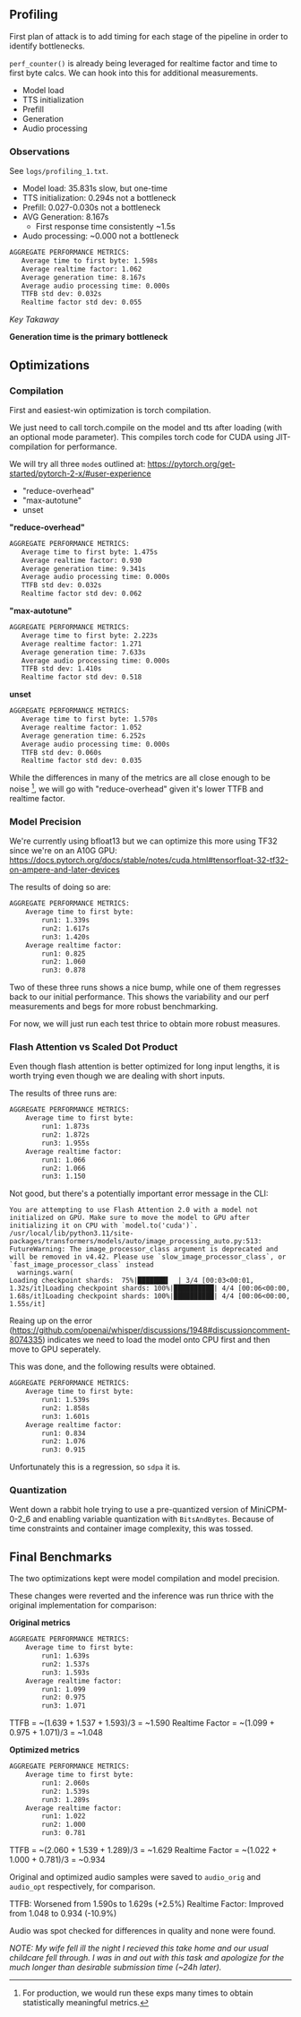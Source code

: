 ## Profiling

First plan of attack is to add timing for each stage of the pipeline in order to identify bottlenecks.

`perf_counter()` is already being leveraged for realtime factor and time to first byte calcs. We can hook into this for additional measurements.

- Model load
- TTS initialization
- Prefill
- Generation
- Audio processing

### Observations

See `logs/profiling_1.txt`.

- Model load: 35.831s slow, but one-time
- TTS initialization: 0.294s not a bottleneck
- Prefill: 0.027-0.030s not a bottleneck
- AVG Generation: 8.167s
    - First response time consistently ~1.5s
- Audo processing: ~0.000 not a bottleneck

```txt
AGGREGATE PERFORMANCE METRICS:
   Average time to first byte: 1.598s
   Average realtime factor: 1.062
   Average generation time: 8.167s
   Average audio processing time: 0.000s
   TTFB std dev: 0.032s
   Realtime factor std dev: 0.055
```

_Key Takaway_

**Generation time is the primary bottleneck**

## Optimizations

### Compilation

First and easiest-win optimization is torch compilation.

We just need to call torch.compile on the model and tts after loading (with an optional mode parameter). This compiles torch code for CUDA using JIT-compilation for performance.

We will try all three `mode`s outlined at: https://pytorch.org/get-started/pytorch-2-x/#user-experience

- "reduce-overhead"
- "max-autotune"
- unset

**"reduce-overhead"**

```txt
AGGREGATE PERFORMANCE METRICS:
   Average time to first byte: 1.475s
   Average realtime factor: 0.930
   Average generation time: 9.341s
   Average audio processing time: 0.000s
   TTFB std dev: 0.032s
   Realtime factor std dev: 0.062
```

**"max-autotune"**

```txt
AGGREGATE PERFORMANCE METRICS:
   Average time to first byte: 2.223s
   Average realtime factor: 1.271
   Average generation time: 7.633s
   Average audio processing time: 0.000s
   TTFB std dev: 1.410s
   Realtime factor std dev: 0.518
```

**unset**

```txt
AGGREGATE PERFORMANCE METRICS:
   Average time to first byte: 1.570s
   Average realtime factor: 1.052
   Average generation time: 6.252s
   Average audio processing time: 0.000s
   TTFB std dev: 0.060s
   Realtime factor std dev: 0.035
```

While the differences in many of the metrics are all close enough to be noise [^1], we will go with "reduce-overhead" given it's lower TTFB and realtime factor.

[^1]: For production, we would run these exps many times to obtain statistically meaningful metrics.

### Model Precision

We're currently using bfloat13 but we can optimize this more using TF32 since we're on an A10G GPU: https://docs.pytorch.org/docs/stable/notes/cuda.html#tensorfloat-32-tf32-on-ampere-and-later-devices 

The results of doing so are:

```txt
AGGREGATE PERFORMANCE METRICS:
    Average time to first byte: 
        run1: 1.339s
        run2: 1.617s
        run3: 1.420s
    Average realtime factor:
        run1: 0.825
        run2: 1.060
        run3: 0.878
```

Two of these three runs shows a nice bump, while one of them regresses back to our initial performance. This shows the variability and our perf measurements and begs for more robust benchmarking.

For now, we will just run each test thrice to obtain more robust measures.

### Flash Attention vs Scaled Dot Product

Even though flash attention is better optimized for long input lengths, it is worth trying even though we are dealing with short inputs.

The results of three runs are:

```txt
AGGREGATE PERFORMANCE METRICS:
    Average time to first byte: 
        run1: 1.873s
        run2: 1.872s
        run3: 1.955s
    Average realtime factor:
        run1: 1.066
        run2: 1.066
        run3: 1.150
```

Not good, but there's a potentially important error message in the CLI:

```
You are attempting to use Flash Attention 2.0 with a model not initialized on GPU. Make sure to move the model to GPU after initializing it on CPU with `model.to('cuda')`.
/usr/local/lib/python3.11/site-packages/transformers/models/auto/image_processing_auto.py:513: FutureWarning: The image_processor_class argument is deprecated and will be removed in v4.42. Please use `slow_image_processor_class`, or `fast_image_processor_class` instead
  warnings.warn(
Loading checkpoint shards:  75%|███████▌  | 3/4 [00:03<00:01,  1.32s/it]Loading checkpoint shards: 100%|██████████| 4/4 [00:06<00:00,  1.68s/it]Loading checkpoint shards: 100%|██████████| 4/4 [00:06<00:00,  1.55s/it]
```

Reaing up on the error (https://github.com/openai/whisper/discussions/1948#discussioncomment-8074335) indicates we need to load the model onto CPU first and then move to GPU seperately.

This was done, and the following results were obtained.

```txt
AGGREGATE PERFORMANCE METRICS:
    Average time to first byte: 
        run1: 1.539s
        run2: 1.858s
        run3: 1.601s
    Average realtime factor:
        run1: 0.834
        run2: 1.076
        run3: 0.915
```

Unfortunately this is a regression, so `sdpa` it is.

### Quantization

Went down a rabbit hole trying to use a pre-quantized version of MiniCPM-0-2_6 and enabling variable quantization with `BitsAndBytes`. Because of time constraints and container image complexity, this was tossed.

## Final Benchmarks

The two optimizations kept were model compilation and model precision.

These changes were reverted and the inference was run thrice with the original implementation for comparison:

**Original metrics**

```txt
AGGREGATE PERFORMANCE METRICS:
    Average time to first byte: 
        run1: 1.639s
        run2: 1.537s
        run3: 1.593s
    Average realtime factor:
        run1: 1.099
        run2: 0.975
        run3: 1.071
```

TTFB            = ~(1.639 + 1.537 + 1.593)/3 = ~1.590
Realtime Factor = ~(1.099 + 0.975 + 1.071)/3 = ~1.048

**Optimized metrics**

```txt
AGGREGATE PERFORMANCE METRICS:
    Average time to first byte: 
        run1: 2.060s
        run2: 1.539s
        run3: 1.289s
    Average realtime factor:
        run1: 1.022
        run2: 1.000
        run3: 0.781
```

TTFB            = ~(2.060 + 1.539 + 1.289)/3 = ~1.629
Realtime Factor = ~(1.022 + 1.000 + 0.781)/3 = ~0.934

Original and optimized audio samples were saved to `audio_orig` and `audio_opt` respectively, for comparison.

TTFB: Worsened from 1.590s to 1.629s (+2.5%)
Realtime Factor: Improved from 1.048 to 0.934 (-10.9%)

Audio was spot checked for differences in quality and none were found.

_NOTE: My wife fell ill the night I recieved this take home and our usual childcare fell through. I was in and out with this task and apologize for the much longer than desirable submission time (~24h later)._